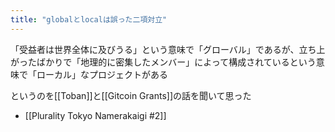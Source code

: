 ```yaml
---
title: "globalとlocalは誤った二項対立"
---
```


「受益者は世界全体に及びうる」という意味で「グローバル」であるが、立ち上がったばかりで「地理的に密集したメンバー」によって構成されているという意味で「ローカル」なプロジェクトがある

というのを[[Toban]]と[[Gitcoin Grants]]の話を聞いて思った
- [[Plurality Tokyo Namerakaigi #2]]

